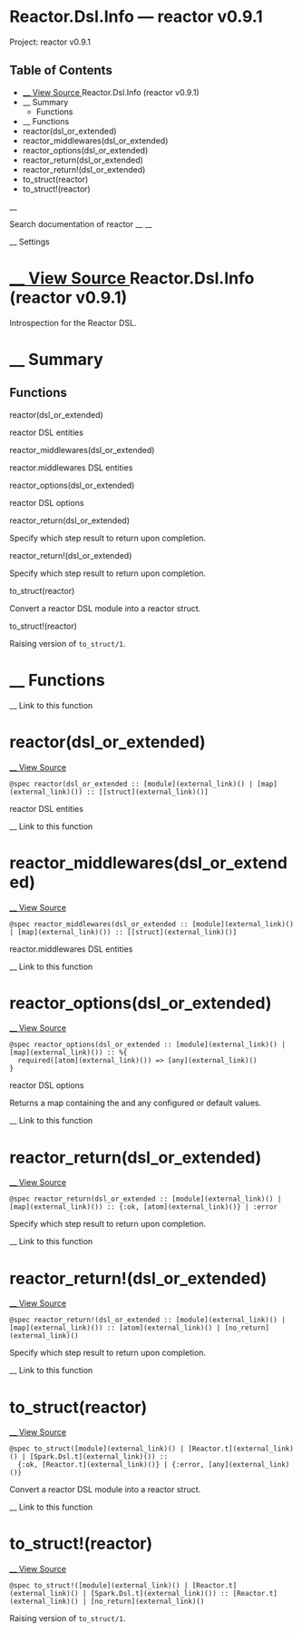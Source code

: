 # Reactor.Dsl.Info — reactor v0.9.1

Project: reactor v0.9.1

## Table of Contents

- [ __ View Source ](external_link) Reactor.Dsl.Info (reactor v0.9.1)
- __ Summary
  - Functions
- __ Functions
- reactor(dsl_or_extended)
- reactor_middlewares(dsl_or_extended)
- reactor_options(dsl_or_extended)
- reactor_return(dsl_or_extended)
- reactor_return!(dsl_or_extended)
- to_struct(reactor)
- to_struct!(reactor)

__

Search documentation of reactor __ __

__ Settings

#  [ __ View Source ](external_link) Reactor.Dsl.Info (reactor v0.9.1)

Introspection for the Reactor DSL.

#  __ Summary

##  Functions

reactor(dsl_or_extended)

reactor DSL entities

reactor_middlewares(dsl_or_extended)

reactor.middlewares DSL entities

reactor_options(dsl_or_extended)

reactor DSL options

reactor_return(dsl_or_extended)

Specify which step result to return upon completion.

reactor_return!(dsl_or_extended)

Specify which step result to return upon completion.

to_struct(reactor)

Convert a reactor DSL module into a reactor struct.

to_struct!(reactor)

Raising version of `to_struct/1`.

#  __ Functions

__ Link to this function

# reactor(dsl_or_extended)

[ __ View Source ](external_link)
    
    
    @spec reactor(dsl_or_extended :: [module](external_link)() | [map](external_link)()) :: [[struct](external_link)()]

reactor DSL entities

__ Link to this function

# reactor_middlewares(dsl_or_extended)

[ __ View Source ](external_link)
    
    
    @spec reactor_middlewares(dsl_or_extended :: [module](external_link)() | [map](external_link)()) :: [[struct](external_link)()]

reactor.middlewares DSL entities

__ Link to this function

# reactor_options(dsl_or_extended)

[ __ View Source ](external_link)
    
    
    @spec reactor_options(dsl_or_extended :: [module](external_link)() | [map](external_link)()) :: %{
      required([atom](external_link)()) => [any](external_link)()
    }

reactor DSL options

Returns a map containing the and any configured or default values.

__ Link to this function

# reactor_return(dsl_or_extended)

[ __ View Source ](external_link)
    
    
    @spec reactor_return(dsl_or_extended :: [module](external_link)() | [map](external_link)()) :: {:ok, [atom](external_link)()} | :error

Specify which step result to return upon completion.

__ Link to this function

# reactor_return!(dsl_or_extended)

[ __ View Source ](external_link)
    
    
    @spec reactor_return!(dsl_or_extended :: [module](external_link)() | [map](external_link)()) :: [atom](external_link)() | [no_return](external_link)()

Specify which step result to return upon completion.

__ Link to this function

# to_struct(reactor)

[ __ View Source ](external_link)
    
    
    @spec to_struct([module](external_link)() | [Reactor.t](external_link)() | [Spark.Dsl.t](external_link)()) ::
      {:ok, [Reactor.t](external_link)()} | {:error, [any](external_link)()}

Convert a reactor DSL module into a reactor struct.

__ Link to this function

# to_struct!(reactor)

[ __ View Source ](external_link)
    
    
    @spec to_struct!([module](external_link)() | [Reactor.t](external_link)() | [Spark.Dsl.t](external_link)()) :: [Reactor.t](external_link)() | [no_return](external_link)()

Raising version of `to_struct/1`.
